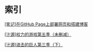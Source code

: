 # 索引
[[笔记]在GitHub Page上部署网页和搭建博客](./20181012001.md)

[[汁源]权力的游戏第五季（未删减）](./20190514001.md)

[[汁源]进击的巨人第三季（下）](./20190514002.md)

